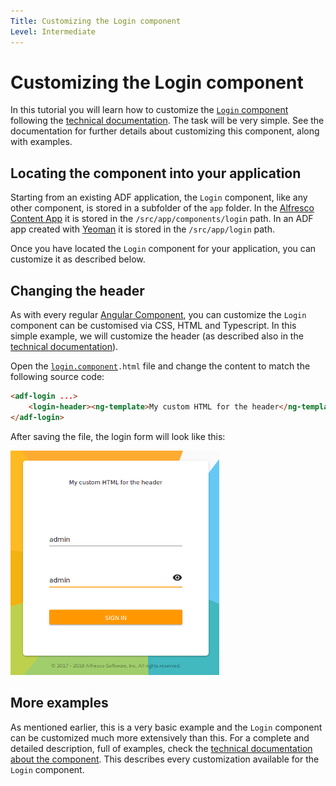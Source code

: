 ```yaml
---
Title: Customizing the Login component
Level: Intermediate
---
```


# Customizing the Login component

In this tutorial you will learn how to customize the [`Login` component](https://alfresco.github.io/adf-component-catalog/components/LoginComponent.html) following the [technical documentation](https://alfresco.github.io/adf-component-catalog/components/LoginComponent.html). The task will be very simple. See the documentation for further details about customizing this component, along with examples.

## Locating the component into your application

Starting from an existing ADF application, the `Login` component, like any other component, is stored in a subfolder of the `app` folder. In the
[Alfresco Content App](https://github.com/Alfresco/alfresco-content-app)
it is stored in the `/src/app/components/login` path. In an ADF app created with [Yeoman](http://yeoman.io/)
it is stored in the `/src/app/login` path.

Once you have located the `Login` component for your application, you can customize it as described below. 

## Changing the header

As with every regular
[Angular Component](https://angular.io/guide/architecture-components),
you can customize the `Login` component can be customised via CSS, HTML and Typescript. In this simple
example, we will customize the header (as described also in the
[technical documentation](https://alfresco.github.io/adf-component-catalog/components/LoginComponent.html)).

Open the [`login.component`](../core/login.component.md)`.html` file and change the content to match the following source code:

```html
<adf-login ...>
	<login-header><ng-template>My custom HTML for the header</ng-template></login-header>
</adf-login>
```

After saving the file, the login form will look like this:

![login_header](../docassets/images/login_header.png)

## More examples

As mentioned earlier, this is a very basic example and the `Login` component can be customized
much more extensively than this. For a complete and detailed description, full of examples, check the
[technical documentation about the component](https://alfresco.github.io/adf-component-catalog/components/LoginComponent.html).
This describes every customization available for the `Login` component.
